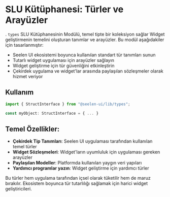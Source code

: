 # **SLU Kütüphanesi: Türler ve Arayüzler**

. `types` SLU Kütüphanesinin Modülü, temel tipte bir koleksiyon sağlar 
Widget geliştirmenin temelini oluşturan tanımlar ve arayüzler. 
Bu modül aşağıdakiler için tasarlanmıştır:

* Seelen UI ekosistemi boyunca kullanılan standart tür tanımları sunun
* Tutarlı widget uygulaması için arayüzler sağlayın
* Widget geliştirme için tür güvenliğini etkinleştirin
* Çekirdek uygulama ve widget'lar arasında paylaşılan sözleşmeler olarak hizmet veriyor

## **Kullanım**

```ts
import { StructInterface } from "@seelen-ui/lib/types";

const myObject: StructInterface = { ... }
```

## **Temel Özellikler:**

* **Çekirdek Tip Tanımları**: Seelen UI uygulaması tarafından kullanılan temel türler
* **Widget Sözleşmeleri**: Widget'ların uyumluluk için uygulaması gereken arayüzler
* **Paylaşılan Modeller**: Platformda kullanılan yaygın veri yapıları
* **Yardımcı programlar yazın**: Widget geliştirme için yardımcı türler

Bu türler hem uygulama tarafından içsel olarak tüketilir hem de maruz bırakılır. 
Ekosistem boyunca tür tutarlılığı sağlamak için harici widget geliştiricileri.
